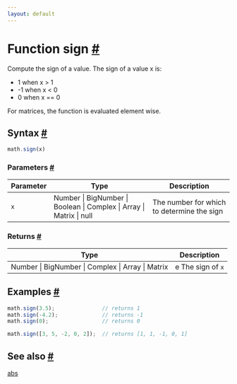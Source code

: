 ```yaml
---
layout: default
---
```


<h1 id="function-sign">Function sign <a href="#function-sign" title="Permalink">#</a></h1>

Compute the sign of a value. The sign of a value x is:

-  1 when x > 1
- -1 when x < 0
-  0 when x == 0

For matrices, the function is evaluated element wise.


<h2 id="syntax">Syntax <a href="#syntax" title="Permalink">#</a></h2>

```js
math.sign(x)
```

<h3 id="parameters">Parameters <a href="#parameters" title="Permalink">#</a></h3>

Parameter | Type | Description
--------- | ---- | -----------
`x` | Number &#124; BigNumber &#124; Boolean &#124; Complex &#124; Array &#124; Matrix &#124; null |  The number for which to determine the sign

<h3 id="returns">Returns <a href="#returns" title="Permalink">#</a></h3>

Type | Description
---- | -----------
Number &#124; BigNumber &#124; Complex &#124; Array &#124; Matrix | e The sign of `x`


<h2 id="examples">Examples <a href="#examples" title="Permalink">#</a></h2>

```js
math.sign(3.5);               // returns 1
math.sign(-4.2);              // returns -1
math.sign(0);                 // returns 0

math.sign([3, 5, -2, 0, 2]);  // returns [1, 1, -1, 0, 1]
```


<h2 id="see-also">See also <a href="#see-also" title="Permalink">#</a></h2>

[abs](abs.html)


<!-- Note: This file is automatically generated from source code comments. Changes made in this file will be overridden. -->
